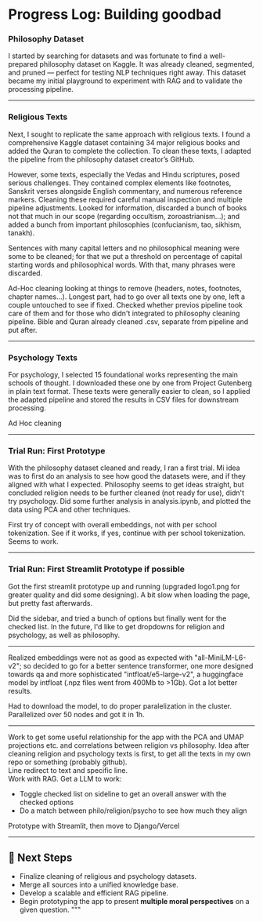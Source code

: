 # Progress Log: Building **goodbad**



### Philosophy Dataset

I started by searching for datasets and was fortunate to find a well-prepared philosophy dataset on Kaggle. It was already cleaned, segmented, and pruned — perfect for testing NLP techniques right away. This dataset became my initial playground to experiment with RAG and to validate the processing pipeline.

---

### Religious Texts

Next, I sought to replicate the same approach with religious texts. I found a comprehensive Kaggle dataset containing 34 major religious books and added the Quran to complete the collection. To clean these texts, I adapted the pipeline from the philosophy dataset creator’s GitHub.  

However, some texts, especially the Vedas and Hindu scriptures, posed serious challenges. They contained complex elements like footnotes, Sanskrit verses alongside English commentary, and numerous reference markers. Cleaning these required careful manual inspection and multiple pipeline adjustments. Looked for information, discarded a bunch of books not that much in our scope (regarding occultism, zoroastrianism...); and added a bunch from important philosophies (confucianism, tao, sikhism, tanakh).

Sentences with many capital letters and no philosophical meaning were some to be cleaned; for that we put a threshold on percentage of capital starting words and philosophical words. With that, many phrases were discarded.

Ad-Hoc cleaning looking at things to remove (headers, notes, footnotes, chapter names...). Longest part, had to go over all texts one by one, left a couple untouched to see if fixed. Checked whether previos pipeline took care of them and for those who didn't integrated to philosophy cleaning pipeline. Bible and Quran already cleaned .csv, separate from pipeline and put after.

---

### Psychology Texts

For psychology, I selected 15 foundational works representing the main schools of thought. I downloaded these one by one from Project Gutenberg in plain text format. These texts were generally easier to clean, so I applied the adapted pipeline and stored the results in CSV files for downstream processing.

Ad Hoc cleaning

---

### Trial Run: First Prototype

With the philosophy dataset cleaned and ready, I ran a first trial. Mi idea was to first do an analysis to see how good the datasets were, and if they aligned with what I expected. Philosophy seems to get ideas straight, but concluded religion needs to be further cleaned (not ready for use), didn't try psychology. Did some further analysis in analysis.ipynb, and plotted the data using PCA and other techniques.

First try of concept with overall embeddings, not with per school tokenization. See if it works, if yes, continue with per school tokenization.
    Seems to work.

---

### Trial Run: First Streamlit Prototype if possible

Got the first streamlit prototype up and running (upgraded logo1.png for greater quality and did some designing). A bit slow when loading the page, but pretty fast afterwards.

Did the sidebar, and tried a bunch of options but finally went for the checked list. In the future, I'd like to get dropdowns for religion and psychology, as well as philosophy.

---

Realized embeddings were not as good as expected with "all-MiniLM-L6-v2"; so decided to go for a better sentence transformer, one more designed towards qa and more sophisticated "intfloat/e5-large-v2", a huggingface model by intfloat (.npz files went from 400Mb to >1Gb). Got a lot better results. 

Had to download the model, to do proper paralelization in the cluster. Parallelized over 50 nodes and got it in 1h. 

---

Work to get some useful relationship for the app with the PCA and UMAP projections etc. and correlations between religion vs philosophy. 
Idea after cleaning religion and psychology texts is first, to get all the texts in my own repo or something (probably github).    
Line redirect to text and specific line.  
Work with RAG. Get a LLM to work:  

- Toggle checked list on sideline to get an overall answer with the checked options  
- Do a match between philo/religion/psycho to see how much they align

Prototype with Streamlit, then move to Django/Vercel


---

## 📁 Next Steps

- Finalize cleaning of religious and psychology datasets.
- Merge all sources into a unified knowledge base.
- Develop a scalable and efficient RAG pipeline.
- Begin prototyping the app to present **multiple moral perspectives** on a given question.
"""
